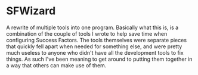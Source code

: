 # SFWizard
A rewrite of multiple tools into one program. Basically what this is, is a combination of the couple of tools I wrote to help save time when configuring Success Factors. The tools themselves were separate pieces that quickly fell apart when needed for something else, and were pretty much useless to anyone who didn't have all the development tools to fix things. As such I've been meaning to get around to putting them together in a way that others can make use of them.
